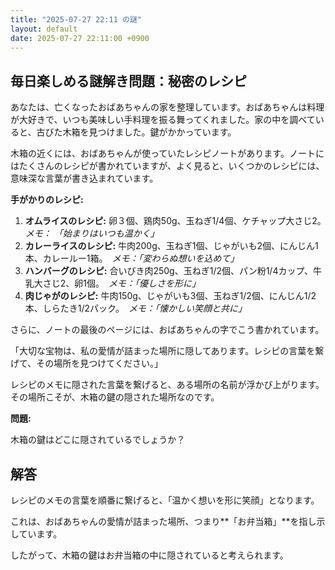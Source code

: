 ```yaml
---
title: "2025-07-27 22:11 の謎"
layout: default
date: 2025-07-27 22:11:00 +0900
---
```

## 毎日楽しめる謎解き問題：秘密のレシピ

あなたは、亡くなったおばあちゃんの家を整理しています。おばあちゃんは料理が大好きで、いつも美味しい手料理を振る舞ってくれました。家の中を調べていると、古びた木箱を見つけました。鍵がかかっています。

木箱の近くには、おばあちゃんが使っていたレシピノートがあります。ノートにはたくさんのレシピが書かれていますが、よく見ると、いくつかのレシピには、意味深な言葉が書き込まれています。

**手がかりのレシピ:**

1.  **オムライスのレシピ:** 卵３個、鶏肉50g、玉ねぎ1/4個、ケチャップ大さじ2。　*メモ： 「始まりはいつも温かく」*
2.  **カレーライスのレシピ:** 牛肉200g、玉ねぎ1個、じゃがいも2個、にんじん1本、カレールー1箱。　*メモ：「変わらぬ想いを込めて」*
3.  **ハンバーグのレシピ:** 合いびき肉250g、玉ねぎ1/2個、パン粉1/4カップ、牛乳大さじ2、卵1個。　*メモ：「優しさを形に」*
4.  **肉じゃがのレシピ:** 牛肉150g、じゃがいも3個、玉ねぎ1/2個、にんじん1/2本、しらたき1/2パック。　*メモ：「懐かしい笑顔と共に」*

さらに、ノートの最後のページには、おばあちゃんの字でこう書かれています。

「大切な宝物は、私の愛情が詰まった場所に隠してあります。レシピの言葉を繋げて、その場所を見つけてください。」

レシピのメモに隠された言葉を繋げると、ある場所の名前が浮かび上がります。その場所こそが、木箱の鍵の隠された場所なのです。

**問題:**

木箱の鍵はどこに隠されているでしょうか？

## 解答

レシピのメモの言葉を順番に繋げると、「温かく想いを形に笑顔」となります。

これは、おばあちゃんの愛情が詰まった場所、つまり**「お弁当箱」**を指し示しています。

したがって、木箱の鍵はお弁当箱の中に隠されていると考えられます。
